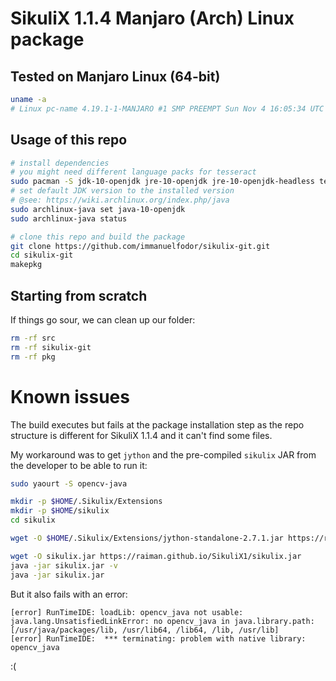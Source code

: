 # SikuliX 1.1.4 Manjaro (Arch) Linux package

## Tested on Manjaro Linux (64-bit)

```bash
uname -a
# Linux pc-name 4.19.1-1-MANJARO #1 SMP PREEMPT Sun Nov 4 16:05:34 UTC 2018 x86_64 GNU/Linux
```

## Usage of this repo

```bash
# install dependencies
# you might need different language packs for tesseract
sudo pacman -S jdk-10-openjdk jre-10-openjdk jre-10-openjdk-headless tesseract tesseract-data-eng tesseract-data-hun opencv wmctrl lsb-release xdotool maven git
# set default JDK version to the installed version
# @see: https://wiki.archlinux.org/index.php/java
sudo archlinux-java set java-10-openjdk
sudo archlinux-java status

# clone this repo and build the package
git clone https://github.com/immanuelfodor/sikulix-git.git
cd sikulix-git
makepkg
```

## Starting from scratch

If things go sour, we can clean up our folder:

```bash
rm -rf src
rm -rf sikulix-git
rm -rf pkg
```

# Known issues

The build executes but fails at the package installation step as the repo structure is different for SikuliX 1.1.4 and it can't find some files.

My workaround was to get `jython` and the pre-compiled `sikulix` JAR from the developer to be able to run it:

```bash
sudo yaourt -S opencv-java

mkdir -p $HOME/.Sikulix/Extensions
mkdir -p $HOME/sikulix
cd sikulix

wget -O $HOME/.Sikulix/Extensions/jython-standalone-2.7.1.jar https://repo1.maven.org/maven2/org/python/jython-standalone/2.7.1/jython-standalone-2.7.1.jar

wget -O sikulix.jar https://raiman.github.io/SikuliX1/sikulix.jar
java -jar sikulix.jar -v
java -jar sikulix.jar
```

But it also fails with an error:

```
[error] RunTimeIDE: loadLib: opencv_java not usable: 
java.lang.UnsatisfiedLinkError: no opencv_java in java.library.path: [/usr/java/packages/lib, /usr/lib64, /lib64, /lib, /usr/lib]
[error] RunTimeIDE:  *** terminating: problem with native library: opencv_java
```

:(
